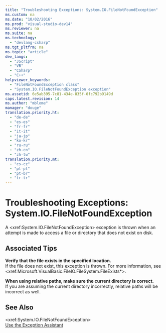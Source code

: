 ```yaml
---
title: "Troubleshooting Exceptions: System.IO.FileNotFoundException"
ms.custom: na
ms.date: "10/02/2016"
ms.prod: "visual-studio-dev14"
ms.reviewer: na
ms.suite: na
ms.technology: 
  - "devlang-csharp"
ms.tgt_pltfrm: na
ms.topic: "article"
dev_langs: 
  - "JScript"
  - "VB"
  - "CSharp"
  - "C++"
helpviewer_keywords: 
  - "FileNotFoundException class"
  - "System.IO.FileNotFoundException exception"
ms.assetid: 6e5ab395-7c81-434e-835f-0fc792b9149d
caps.latest.revision: 14
ms.author: "mblome"
manager: "douge"
translation.priority.ht: 
  - "de-de"
  - "es-es"
  - "fr-fr"
  - "it-it"
  - "ja-jp"
  - "ko-kr"
  - "ru-ru"
  - "zh-cn"
  - "zh-tw"
translation.priority.mt: 
  - "cs-cz"
  - "pl-pl"
  - "pt-br"
  - "tr-tr"
---
```

# Troubleshooting Exceptions: System.IO.FileNotFoundException
A \<xref:System.IO.FileNotFoundException> exception is thrown when an attempt is made to access a file or directory that does not exist on disk.  
  
## Associated Tips  
 **Verify that the file exists in the specified location.**  
 If the file does not exist, this exception is thrown. For more information, see \<xref:Microsoft.VisualBasic.FileIO.FileSystem.FileExists*>.  
  
 **When using relative paths, make sure the current directory is correct.**  
 If you are assuming the current directory incorrectly, relative paths will be incorrect as well.  
  
## See Also  
 \<xref:System.IO.FileNotFoundException>   
 [Use the Exception Assistant](../Topic/How%20to:%20Use%20the%20Exception%20Assistant.md)